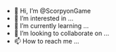 - 👋 Hi, I’m @ScorpyonGame
- 👀 I’m interested in ...
- 🌱 I’m currently learning ...
- 💞️ I’m looking to collaborate on ...
- 📫 How to reach me ...

<!---
ScorpyonGame/ScorpyonGame is a ✨ special ✨ repository because its `README.md` (this file) appears on your GitHub profile.
You can click the Preview link to take a look at your changes.
--->
